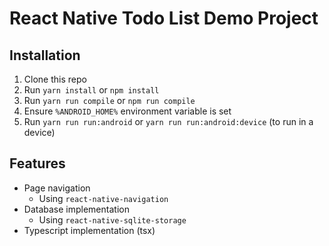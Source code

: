 # React Native Todo List Demo Project

## Installation

1. Clone this repo
2. Run `yarn install` or `npm install`
3. Run `yarn run compile` or `npm run compile`
4. Ensure `%ANDROID_HOME%` environment variable is set
5. Run `yarn run run:android` or `yarn run run:android:device` (to run in a device)

## Features

- Page navigation
  - Using `react-native-navigation`
- Database implementation
  - Using `react-native-sqlite-storage`
- Typescript implementation (tsx)